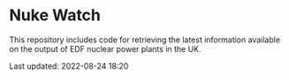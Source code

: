 # Nuke Watch

This repository includes code for retrieving the latest information available on the output of EDF nuclear power plants in the UK.

Last updated: 2022-08-24 18:20